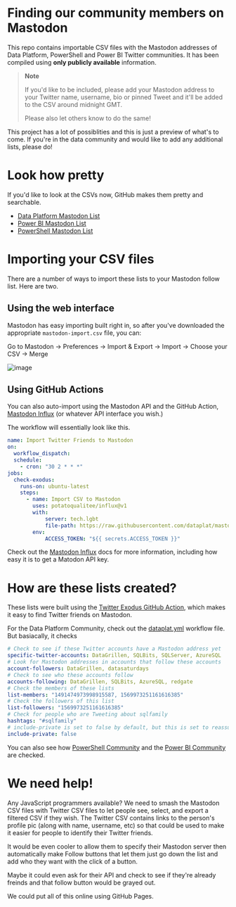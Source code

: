# Finding our community members on Mastodon

This repo contains importable CSV files with the Mastodon addresses of Data Platform, PowerShell and Power BI Twitter communities. It has been compiled using **only publicly available** information.

> **Note**
>
>  If you'd like to be included, please add your Mastodon address to your Twitter name, username, bio or pinned Tweet and it'll be added to the CSV around midnight GMT.
>
> Please also let others know to do the same!

This project has a lot of possiblities and this is just a preview of what's to come. If you're in the data community and would like to add any additional lists, please do!

# Look how pretty

If you'd like to look at the CSVs now, GitHub makes them pretty and searchable.

* [Data Platform Mastodon List](https://github.com/dataplat/mastodon/blob/main/dataplat/mastodon-import.csv)
* [Power BI Mastodon List](https://github.com/dataplat/mastodon/blob/main/powerbi/mastodon-import.csv)
* [PowerShell Mastodon List](https://github.com/dataplat/mastodon/blob/main/dataplat/mastodon-import.csv)

# Importing your CSV files

There are a number of ways to import these lists to your Mastodon follow list. Here are two.

## Using the web interface

Mastodon has easy importing built right in, so after you've downloaded the appropriate `mastodon-import.csv` file, you can:

Go to Mastodon -> Preferences -> Import & Export -> Import -> Choose your CSV -> Merge

![image](https://user-images.githubusercontent.com/8278033/204133498-1f92850f-0de8-4864-b59d-ccb02b462881.png)

## Using GitHub Actions

You can also auto-import using the Mastodon API and the GitHub Action, [Mastodon Influx](https://github.com/marketplace/actions/mastodon-influx) (or whatever API interface you wish.)

The workflow will essentially look like this.

```yaml
name: Import Twitter Friends to Mastodon
on:
  workflow_dispatch:
  schedule:
    - cron: "30 2 * * *"
jobs:
  check-exodus:
    runs-on: ubuntu-latest
    steps:
      - name: Import CSV to Mastodon
        uses: potatoqualitee/influx@v1
        with:
            server: tech.lgbt
            file-path: https://raw.githubusercontent.com/dataplat/mastodon/main/dataplat/mastodon-import.csv, https://raw.githubusercontent.com/dataplat/mastodon/main/powershell/mastodon-import.csv, https://raw.githubusercontent.com/dataplat/mastodon/main/powerbi/mastodon-import.csv
        env:
            ACCESS_TOKEN: "${{ secrets.ACCESS_TOKEN }}"
```

Check out the [Mastodon Influx](https://github.com/potatoqualitee/influx) docs for more information, including how easy it is to get a Matodon API key.

# How are these lists created?

These lists were built using the [Twitter Exodus GitHub Action](https://github.com/marketplace/actions/twitter-exodus), which makes it easy to find Twitter friends on Mastodon.

For the Data Platform Community, check out the [dataplat.yml](https://github.com/potatoqualitee/exodus/blob/main/.github/workflows/dataplat.yml) workflow file. But basiacally, it checks

```yaml
# Check to see if these Twitter accounts have a Mastodon address yet
specific-twitter-accounts: DataGrillen, SQLBits, SQLServer, AzureSQL
# Look for Mastodon addresses in accounts that follow these accounts
account-followers: DataGrillen, datasaturdays
# Check to see who these accounts follow
accounts-following: DataGrillen, SQLBits, AzureSQL, redgate
# Check the members of these lists
list-members: "1491474973998915587, 1569973251161616385"
# Check the followers of this list
list-followers: "1569973251161616385"
# Check for people who are Tweeting about sqlfamily
hashtags: "#sqlfamily"
# include-private is set to false by default, but this is set to reassure people
include-private: false
```

You can also see how [PowerShell Community](https://github.com/potatoqualitee/exodus/blob/main/.github/workflows/powershell.yml) and the [Power BI Community](https://github.com/potatoqualitee/exodus/blob/main/.github/workflows/powerbi.yml) are checked.

# We need help!

Any JavaScript programmers available? We need to smash the Mastodon CSV files with Twitter CSV files to let people see, select, and export a filtered CSV if they wish. The Twitter CSV contains links to the person's profile pic (along with name, username, etc) so that could be used to make it easier for people to identify their Twitter friends.

It would be even cooler to allow them to specify their Mastodon server then automatically make Follow buttons that let them just go down the list and add who they want with the click of a button.

Maybe it could even ask for their API and check to see if they're already freinds and that follow button would be grayed out.

We could put all of this online using GitHub Pages.
